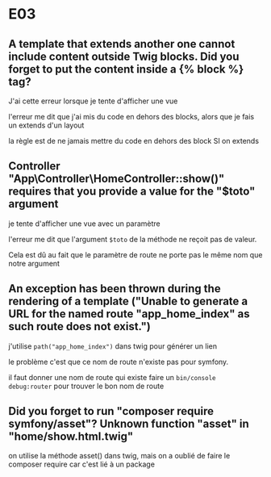 # E03

## A template that extends another one cannot include content outside Twig blocks. Did you forget to put the content inside a {% block %} tag?

J'ai cette erreur lorsque je tente d'afficher une vue

l'erreur me dit que j'ai mis du code en dehors des blocks, alors que je fais un extends d'un layout

la règle est de ne jamais mettre du code en dehors des block SI on extends

## Controller "App\Controller\HomeController::show()" requires that you provide a value for the "$toto" argument

je tente d'afficher une vue avec un paramètre

l'erreur me dit que l'argument `$toto` de la méthode ne reçoit pas de valeur.

Cela est dû au fait que le paramètre de route ne porte pas le même nom que notre argument

## An exception has been thrown during the rendering of a template ("Unable to generate a URL for the named route "app_home_index" as such route does not exist.")

j'utilise `path("app_home_index")` dans twig pour générer un lien

le problème c'est que ce nom de route n'existe pas pour symfony.

il faut donner une nom de route qui existe
faire un `bin/console debug:router` pour trouver le bon nom de route

## Did you forget to run "composer require symfony/asset"? Unknown function "asset" in "home/show.html.twig"

on utilise la méthode asset() dans twig, mais on a oublié de faire le composer require car c'est lié à un package
